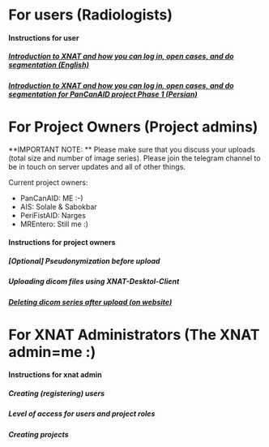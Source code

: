 # For users (Radiologists)

#### Instructions for user
##### [Introduction to XNAT and how you can log in, open cases, and do segmentation (English)](https://youtu.be/mC2qtRc-o6w)
##### [Introduction to XNAT and how you can log in, open cases, and do segmentation for PanCanAID project Phase 1 (Persian)](https://youtu.be/Qp1ydXVGoJc)


# For Project Owners (Project admins)
**IMPORTANT NOTE: **
Please make sure that you discuss your uploads (total size and number of image series). Please join the telegram channel to be in touch on server updates and all of other things. 

Current project owners:
- PanCanAID: ME :-)
- AIS: Solale & Sabokbar
- PeriFistAID: Narges
- MREntero: Still me :) 

#### Instructions for project owners
##### [Optional] Pseudonymization before upload
##### Uploading dicom files using XNAT-Desktol-Client
##### [Deleting dicom series after upload (on website)](https://youtu.be/NIHyI6COtGE)


# For XNAT Administrators (The XNAT admin=me :)

#### Instructions for xnat admin
##### Creating (registering) users
##### Level of access for users and project roles
##### Creating projects
